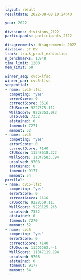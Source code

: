 ```yaml
---
layout: result
resultdate: 2022-08-08 10:24:40

year: 2022

divisions: divisions_2022
participants: participants_2022

disagreements: disagreements_2022
division: QF_BV
track: track_proof_exhibition
n_benchmarks: 13848
time_limit: 1200
mem_limit: 60

winner_seq: cvc5-lfsc
winner_par: cvc5-lfsc
sequential:
- name: cvc5-lfsc
  competing: "yes"
  errorScore: 0
  correctScore: 6516
  CPUScore: 9227575.117
  WallScore: 9228353.093
  unsolved: 7332
  abstained: 0
  timeout: 7271
  memout: 52
- name: cvc5
  competing: "yes"
  errorScore: 0
  correctScore: 4140
  CPUScore: 11348618.222
  WallScore: 11347583.394
  unsolved: 9708
  abstained: 0
  timeout: 9177
  memout: 54
parallel:
- name: cvc5-lfsc
  competing: "yes"
  errorScore: 0
  correctScore: 6516
  CPUScore: 9228659.117
  WallScore: 9228125.263
  unsolved: 7332
  abstained: 0
  timeout: 7270
  memout: 52
- name: cvc5
  competing: "yes"
  errorScore: 0
  correctScore: 4140
  CPUScore: 11350385.442
  WallScore: 11347119.994
  unsolved: 9708
  abstained: 0
  timeout: 9177
  memout: 54
---
```

